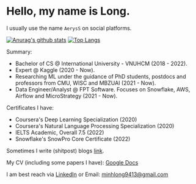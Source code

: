 # Hello, my name is Long.
I usually use the name `AerysS` on social platforms.

[![Anurag's github stats](https://github-readme-stats.vercel.app/api?username=minhlong94&count_private=true)](https://github.com/anuraghazra/github-readme-stats)
[![Top Langs](https://github-readme-stats.vercel.app/api/top-langs/?username=minhlong94&layout=compact&exclude_repo=machine-learning,fastpageblog)](https://github.com/anuraghazra/github-readme-stats)

Summary:
- Bachelor of CS @ International University - VNUHCM (2018 - 2022). 
- Expert @ Kaggle (2020 - Now).
- Researching ML under the guidance of PhD students, postdocs and professors from CMU, WISC and MBZUAI (2021 - Now).
- Data Engineer/Analyst @ FPT Software. Focuses on Snowflake, AWS, Airflow and MicroStrategy (2021 - Now). 

Certificates I have:
- Coursera's Deep Learning Specialization (2020)
- Coursera's Natural Language Processing Specialization (2020)
- IELTS Academic, Overall 7.5 (2022)
- Snowflake's SnowPro Core Certificate (2022)

Sometimes I write (shitpost) blogs [link](https://minhlong94.github.io/blog/).

My CV (including some papers I have): [Google Docs](https://docs.google.com/document/d/1NBvMsWc0g80BqiL3yFJuB1mw9iaalSZ7Rjdk6yyuuZk/edit?usp=sharing)

I am best reach via [LinkedIn](https://www.linkedin.com/in/minhlong94/) or Email: minhlong9413@gmail.com
